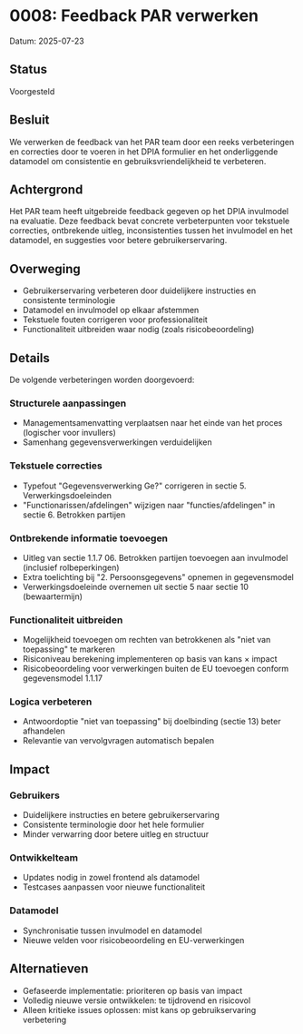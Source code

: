 # 0008: Feedback PAR verwerken

Datum: 2025-07-23

## Status

Voorgesteld

## Besluit

We verwerken de feedback van het PAR team door een reeks verbeteringen en correcties door te voeren in het DPIA formulier en het onderliggende datamodel om consistentie en gebruiksvriendelijkheid te verbeteren.

## Achtergrond

Het PAR team heeft uitgebreide feedback gegeven op het DPIA invulmodel na evaluatie. Deze feedback bevat concrete verbeterpunten voor tekstuele correcties, ontbrekende uitleg, inconsistenties tussen het invulmodel en het datamodel, en suggesties voor betere gebruikerservaring.

## Overweging

- Gebruikerservaring verbeteren door duidelijkere instructies en consistente terminologie
- Datamodel en invulmodel op elkaar afstemmen
- Tekstuele fouten corrigeren voor professionaliteit
- Functionaliteit uitbreiden waar nodig (zoals risicobeoordeling)

## Details

De volgende verbeteringen worden doorgevoerd:

### Structurele aanpassingen
- Managementsamenvatting verplaatsen naar het einde van het proces (logischer voor invullers)
- Samenhang gegevensverwerkingen verduidelijken

### Tekstuele correcties
- Typefout "Gegevensverwerking Ge?" corrigeren in sectie 5. Verwerkingsdoeleinden
- "Functionarissen/afdelingen" wijzigen naar "functies/afdelingen" in sectie 6. Betrokken partijen

### Ontbrekende informatie toevoegen
- Uitleg van sectie 1.1.7 06. Betrokken partijen toevoegen aan invulmodel (inclusief rolbeperkingen)
- Extra toelichting bij "2. Persoonsgegevens" opnemen in gegevensmodel
- Verwerkingsdoeleinde overnemen uit sectie 5 naar sectie 10 (bewaartermijn)

### Functionaliteit uitbreiden
- Mogelijkheid toevoegen om rechten van betrokkenen als "niet van toepassing" te markeren
- Risiconiveau berekening implementeren op basis van kans × impact
- Risicobeoordeling voor verwerkingen buiten de EU toevoegen conform gegevensmodel 1.1.17

### Logica verbeteren
- Antwoordoptie "niet van toepassing" bij doelbinding (sectie 13) beter afhandelen
- Relevantie van vervolgvragen automatisch bepalen

## Impact

### Gebruikers
- Duidelijkere instructies en betere gebruikerservaring
- Consistente terminologie door het hele formulier
- Minder verwarring door betere uitleg en structuur

### Ontwikkelteam
- Updates nodig in zowel frontend als datamodel
- Testcases aanpassen voor nieuwe functionaliteit

### Datamodel
- Synchronisatie tussen invulmodel en datamodel
- Nieuwe velden voor risicobeoordeling en EU-verwerkingen

## Alternatieven

- Gefaseerde implementatie: prioriteren op basis van impact
- Volledig nieuwe versie ontwikkelen: te tijdrovend en risicovol
- Alleen kritieke issues oplossen: mist kans op gebruikservaring verbetering
